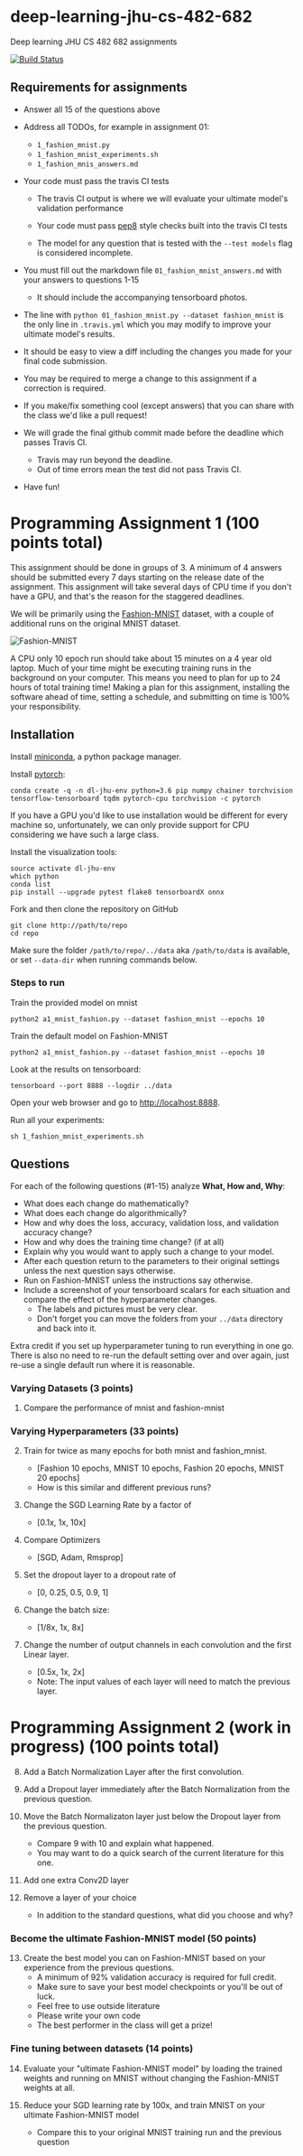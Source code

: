 # deep-learning-jhu-cs-482-682
Deep learning JHU CS 482 682 assignments

[![Build Status](https://travis-ci.com/ahundt/deep-learning-jhu-cs-482-682.svg?token=PLqid21E6Q2dJvLJs4aD&branch=master)](https://travis-ci.com/ahundt/deep-learning-jhu-cs-482-682)

## Requirements for assignments

- Answer all 15 of the questions above
- Address all TODOs, for example in assignment 01:
    - `1_fashion_mnist.py`
    - `1_fashion_mnist_experiments.sh`
    - `1_fashion_mnis_answers.md`
- Your code must pass the travis CI tests
    - The travis CI output is where we will evaluate your ultimate model's validation performance

    - Your code must pass [pep8](https://www.python.org/dev/peps/pep-0008/) style checks  built into the travis CI tests
    - The model for any question that is tested with the `--test models` flag is considered incomplete.
- You must fill out the markdown file `01_fashion_mnist_answers.md` with your answers to questions 1-15
    - It should include the accompanying tensorboard photos.
- The line with `python 01_fashion_mnist.py --dataset fashion_mnist` is the only line in `.travis.yml` which you may modify to improve your ultimate model's results.

- It should be easy to view a diff including the changes you made for your final code submission.
- You may be required to merge a change to this assignment if a correction is required.
- If you make/fix something cool (except answers) that you can share with the class we'd like a pull request!
- We will grade the final github commit made before the deadline which passes Travis CI.
    - Travis may run beyond the deadline.
    - Out of time errors mean the test did not pass Travis CI.
- Have fun!



# Programming Assignment 1 (100 points total)

This assignment should be done in groups of 3. A minimum of 4 answers should be submitted every 7 days starting on the release date of the assignment. This assignment will take several days of CPU time if you don't have a GPU, and that's the reason for the staggered deadlines.

We will be primarily using the [Fashion-MNIST](https://arxiv.org/pdf/1708.07747.pdf) dataset, with a couple of additional runs on the original MNIST dataset.

![Fashion-MNIST](https://raw.githubusercontent.com/zalandoresearch/fashion-mnist/master/doc/img/fashion-mnist-sprite.png)

A CPU only 10 epoch run should take about 15 minutes on a 4 year old laptop. Much of your time might be executing training runs in the background on your computer. This means you need to plan for up to 24 hours of total training time! Making a plan for this assignment, installing the software ahead of time, setting a schedule, and submitting on time is 100% your responsibility.

## Installation

Install [miniconda](https://conda.io/docs/user-guide/install/index.html), a python package manager.


Install [pytorch](http://pytorch.org/):

```
conda create -q -n dl-jhu-env python=3.6 pip numpy chainer torchvision tensorflow-tensorboard tqdm pytorch-cpu torchvision -c pytorch
```

If you have a GPU you'd like to use installation would be different for every machine so, unfortunately, we can only provide support for CPU considering we have such a large class.


Install the visualization tools:

```
source activate dl-jhu-env
which python
conda list
pip install --upgrade pytest flake8 tensorboardX onnx
```

Fork and then clone the repository on GitHub

```
git clone http://path/to/repo
cd repo
```

Make sure the folder `/path/to/repo/../data` aka `/path/to/data` is available, or set `--data-dir` when running commands below.

### Steps to run


Train the provided model on mnist

```
python2 a1_mnist_fashion.py --dataset fashion_mnist --epochs 10
```

Train the default model on Fashion-MNIST


```
python2 a1_mnist_fashion.py --dataset fashion_mnist --epochs 10
```

Look at the results on tensorboard:

```
tensorboard --port 8888 --logdir ../data
```

Open your web browser and go to [http://localhost:8888](http://localhost:8888).


Run all your experiments:

```
sh 1_fashion_mnist_experiments.sh
```


## Questions

For each of the following questions (#1-15) analyze **What, How and, Why**:

  - What does each change do mathematically?
  - What does each change do algorithmically?
  - How and why does the loss, accuracy, validation loss, and validation accuracy change?
  - How and why does the training time change? (if at all)
  - Explain why you would want to apply such a change to your model.
  - After each question return to the parameters to their original settings unless the next question says otherwise.
  - Run on Fashion-MNIST unless the instructions say otherwise.
  - Include a screenshot of your tensorboard scalars for each situation and compare the effect of the hyperparameter changes.
      - The labels and pictures must be very clear.
      - Don't forget you can move the folders from your `../data` directory and back into it.

Extra credit if you set up hyperparameter tuning to run everything in one go.
There is also no need to re-run the default setting over and over again, just re-use a single default run where it is reasonable.

### Varying Datasets (3 points)

1. Compare the performance of mnist and fashion-mnist

### Varying Hyperparameters (33 points)

2. Train for twice as many epochs for both mnist and fashion_mnist.
    - [Fashion 10 epochs, MNIST 10 epochs, Fashion 20 epochs, MNIST 20 epochs]
    - How is this similar and different previous runs?

3. Change the SGD Learning Rate by a factor of
    - [0.1x, 1x, 10x]

4. Compare Optimizers
    - [SGD, Adam, Rmsprop]

5. Set the dropout layer to a dropout rate of
    - [0, 0.25, 0.5, 0.9, 1]

6. Change the batch size:
     - [1/8x, 1x, 8x]

7. Change the number of output channels in each convolution and the first Linear layer.
    - [0.5x, 1x, 2x]
    - Note: The input values of each layer will need to match the previous layer.


# Programming Assignment 2 (work in progress) (100 points total)

8. Add a Batch Normalization Layer after the first convolution.

9. Add a Dropout layer immediately after the Batch Normalization from the previous question.

10. Move the Batch Normalizaton layer just below the Dropout layer from the previous question.
    - Compare 9 with 10 and explain what happened.
    - You may want to do a quick search of the current literature for this one.

11. Add one extra Conv2D layer

12. Remove a layer of your choice
    - In addition to the standard questions, what did you choose and why?


### Become the ultimate Fashion-MNIST model (50 points)

13. Create the best model you can on Fashion-MNIST based on your experience from the previous questions.
    - A minimum of 92% validation accuracy is required for full credit.
    - Make sure to save your best model checkpoints or you'll be out of luck.
    - Feel free to use outside literature
    - Please write your own code
    - The best performer in the class will get a prize!

### Fine tuning between datasets (14 points)

14. Evaluate your "ultimate Fashion-MNIST model" by loading the trained weights and running on MNIST without changing the Fashion-MNIST weights at all.

15. Reduce your SGD learning rate by 100x, and train MNIST on your ultimate Fashion-MNIST model
     - Compare this to your original MNIST training run and the previous question


